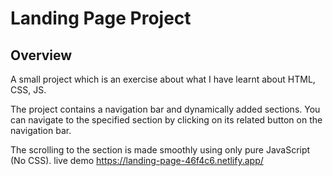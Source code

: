 # Landing Page Project

## Overview

A small project which is an exercise about what I have learnt about HTML, CSS, JS.

The project contains a navigation bar and dynamically added sections. You can navigate to the specified section by clicking on its related button on the navigation bar.

The scrolling to the section is made smoothly using only pure JavaScript (No CSS).
live demo https://landing-page-46f4c6.netlify.app/
